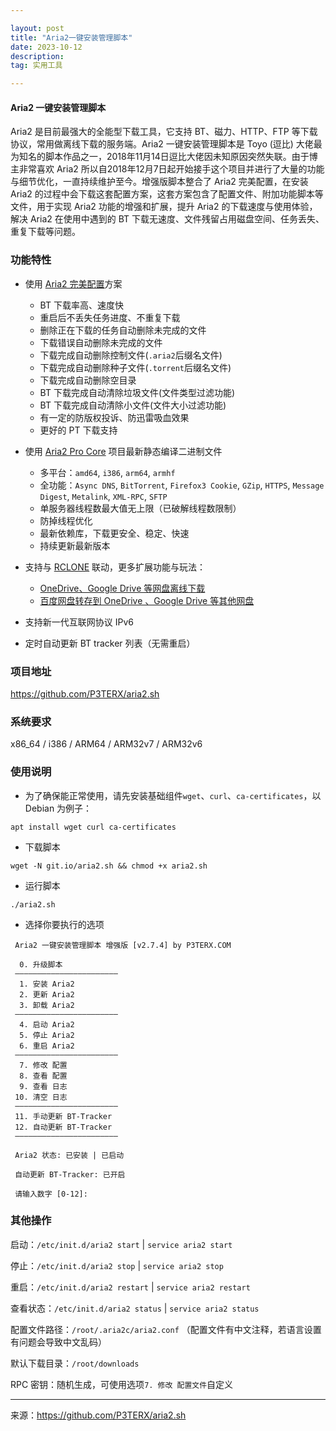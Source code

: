 ```yaml
---

layout: post
title: "Aria2一键安装管理脚本"
date: 2023-10-12 
description: 
tag: 实用工具

---
```

#### Aria2 一键安装管理脚本

Aria2 是目前最强大的全能型下载工具，它支持 BT、磁力、HTTP、FTP 等下载协议，常用做离线下载的服务端。Aria2 一键安装管理脚本是 Toyo (逗比) 大佬最为知名的脚本作品之一，2018年11月14日逗比大佬因未知原因突然失联。由于博主非常喜欢 Aria2 所以自2018年12月7日起开始接手这个项目并进行了大量的功能与细节优化，一直持续维护至今。增强版脚本整合了 Aria2 完美配置，在安装 Aria2 的过程中会下载这套配置方案，这套方案包含了配置文件、附加功能脚本等文件，用于实现 Aria2 功能的增强和扩展，提升 Aria2 的下载速度与使用体验，解决 Aria2 在使用中遇到的 BT 下载无速度、文件残留占用磁盘空间、任务丢失、重复下载等问题。

### 功能特性

- 使用 [Aria2 完美配置](https://github.com/P3TERX/aria2.conf)方案
  
  - BT 下载率高、速度快
  - 重启后不丢失任务进度、不重复下载
  - 删除正在下载的任务自动删除未完成的文件
  - 下载错误自动删除未完成的文件
  - 下载完成自动删除控制文件(`.aria2`后缀名文件)
  - 下载完成自动删除种子文件(`.torrent`后缀名文件)
  - 下载完成自动删除空目录
  - BT 下载完成自动清除垃圾文件(文件类型过滤功能)
  - BT 下载完成自动清除小文件(文件大小过滤功能)
  - 有一定的防版权投诉、防迅雷吸血效果
  - 更好的 PT 下载支持
- 使用 [Aria2 Pro Core](https://github.com/P3TERX/Aria2-Pro-Core) 项目最新静态编译二进制文件
  
  - 多平台：`amd64`, `i386`, `arm64`, `armhf`
  - 全功能：`Async DNS`, `BitTorrent`, `Firefox3 Cookie`, `GZip`, `HTTPS`, `Message Digest`, `Metalink`, `XML-RPC`, `SFTP`
  - 单服务器线程数最大值无上限（已破解线程数限制）
  - 防掉线程优化
  - 最新依赖库，下载更安全、稳定、快速
  - 持续更新最新版本
- 支持与 [RCLONE](https://rclone.org/) 联动，更多扩展功能与玩法：
  
  - [OneDrive、Google Drive 等网盘离线下载](https://p3terx.com/archives/offline-download-of-onedrive-gdrive.html)
  - [百度网盘转存到 OneDrive 、Google Drive 等其他网盘](https://p3terx.com/archives/baidunetdisk-transfer-to-onedrive-and-google-drive.html)
- 支持新一代互联网协议 IPv6
  
- 定时自动更新 BT tracker 列表（无需重启）
  

### 项目地址

https://github.com/P3TERX/aria2.sh

### 系统要求

x86_64 / i386 / ARM64 / ARM32v7 / ARM32v6

### 使用说明

- 为了确保能正常使用，请先安装基础组件`wget`、`curl`、`ca-certificates`，以 Debian 为例子：

```
apt install wget curl ca-certificates
```

- 下载脚本

```
wget -N git.io/aria2.sh && chmod +x aria2.sh
```

- 运行脚本

```
./aria2.sh
```

- 选择你要执行的选项

```
 Aria2 一键安装管理脚本 增强版 [v2.7.4] by P3TERX.COM
 
  0. 升级脚本
 ———————————————————————
  1. 安装 Aria2
  2. 更新 Aria2
  3. 卸载 Aria2
 ———————————————————————
  4. 启动 Aria2
  5. 停止 Aria2
  6. 重启 Aria2
 ———————————————————————
  7. 修改 配置
  8. 查看 配置
  9. 查看 日志
 10. 清空 日志
 ———————————————————————
 11. 手动更新 BT-Tracker
 12. 自动更新 BT-Tracker
 ———————————————————————

 Aria2 状态: 已安装 | 已启动

 自动更新 BT-Tracker: 已开启

 请输入数字 [0-12]:
```

### 其他操作

启动：`/etc/init.d/aria2 start` | `service aria2 start`

停止：`/etc/init.d/aria2 stop` | `service aria2 stop`

重启：`/etc/init.d/aria2 restart` | `service aria2 restart`

查看状态：`/etc/init.d/aria2 status` | `service aria2 status`

配置文件路径：`/root/.aria2c/aria2.conf` （配置文件有中文注释，若语言设置有问题会导致中文乱码）

默认下载目录：`/root/downloads`

RPC 密钥：随机生成，可使用选项`7. 修改 配置文件`自定义

---

来源：https://github.com/P3TERX/aria2.sh
